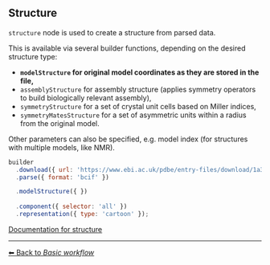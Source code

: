 ## Structure

`structure` node is used to create a structure from parsed data. 

This is available via several builder functions, depending on the desired structure type:

- **`modelStructure` for original model coordinates as they are stored in the file,**
- `assemblyStructure` for assembly structure (applies symmetry operators to build biologically relevant assembly),
- `symmetryStructure` for a set of crystal unit cells based on Miller indices,
- `symmetryMatesStructure` for a set of asymmetric units within a radius from the original model.

Other parameters can also be specified, e.g. model index (for structures with multiple models, like NMR).

```js
builder
  .download({ url: 'https://www.ebi.ac.uk/pdbe/entry-files/download/1a34.bcif' })
  .parse({ format: 'bcif' })

  .modelStructure({ })
  
  .component({ selector: 'all' })
  .representation({ type: 'cartoon' });
```

[Documentation for structure](https://molstar.org/mol-view-spec-docs/tree-schema/#structure)

---

[&#x2B05; Back to *Basic workflow*](#intro)
